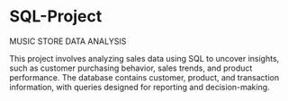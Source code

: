 # SQL-Project
MUSIC STORE DATA ANALYSIS

This project involves analyzing sales data using SQL to uncover insights, such as customer purchasing behavior, sales trends, and product performance. The database contains customer, product, and transaction information, with queries designed for reporting and decision-making.
